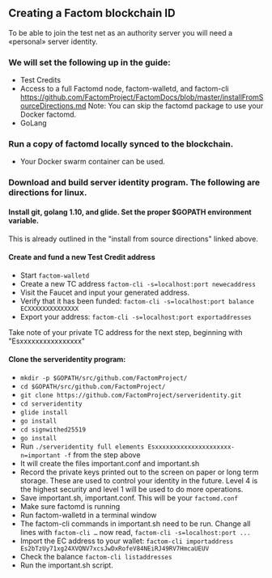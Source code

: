 Creating a Factom blockchain ID
-------------------------------

To be able to join the test net as an authority server you will need a «personal» server identity.

### We will set the following up in the guide: 
- Test Credits
- Access to a full Factomd node, factom-walletd, and factom-cli
    https://github.com/FactomProject/FactomDocs/blob/master/installFromSourceDirections.md
    Note: You can skip the factomd package to use your Docker factomd.
- GoLang

### Run a copy of factomd locally synced to the blockchain.
- Your Docker swarm container can be used.

### Download and build server identity program. The following are directions for linux.

#### Install git, golang 1.10, and glide. Set the proper $GOPATH environment variable.

This is already outlined in the "install from source  directions" linked above.

#### Create and fund a new Test Credit address

- Start `factom-walletd`
- Create a new TC address `factom-cli -s=localhost:port newecaddress`
- Visit the Faucet and input your generated address.
- Verify that it has been funded: `factom-cli -s=localhost:port balance ECXXXXXXXXXXXXXX`
- Export your address: `factom-cli -s=localhost:port exportaddresses`

Take note of your private TC address for the next step, beginning with "Esxxxxxxxxxxxxxxxx"

#### Clone the serveridentity program:

- `mkdir -p $GOPATH/src/github.com/FactomProject/`
- `cd $GOPATH/src/github.com/FactomProject/`
- `git clone https://github.com/FactomProject/serveridentity.git`
- `cd serveridentity`
- `glide install`
- `go install`
- `cd signwithed25519`
- `go install`
-  Run `./serveridentity full elements Esxxxxxxxxxxxxxxxxxxxxx-n=important -f` from the step above
- It will create the files important.conf and important.sh
- Record the private keys printed out to the screen on paper or long term storage.  These are used to control your identity in the future. Level 4 is the highest security and level 1 will be used to do more operations.
- Save important.sh, important.conf. This will be your `factomd.conf`
- Make sure factomd is running
- Run factom-walletd in a terminal window
- The factom-cli commands in important.sh need to be run. Change all lines with `factom-cli …` now read, `factom-cli -s=localhost:port ...`
- Import the EC address to your wallet: `factom-cli importaddress Es2bTzUy71xg24XVQNV7xcsJwDxRofeV84NEiRJ49RV7HmcaUEUV`
- Check the balance `factom-cli listaddresses`
- Run the important.sh script.
